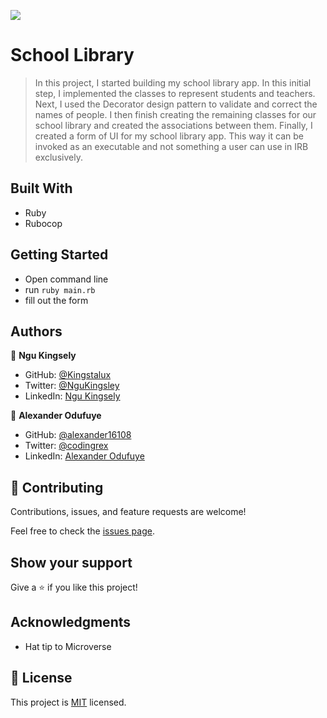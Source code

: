 ![](https://img.shields.io/badge/Microverse-blueviolet)

# School Library

> In this project, I started building my school library app. In this initial step, I implemented the classes to represent students and teachers. Next, I used the Decorator design pattern to validate and correct the names of people. I then finish creating the remaining classes for our school library and created the associations between them. Finally, I created a form of UI for my school library app. This way it can be invoked as an executable and not something a user can use in IRB exclusively.

## Built With

- Ruby
- Rubocop

## Getting Started

- Open command line
- run `ruby main.rb`
- fill out the form

## Authors

👤 **Ngu Kingsely**

- GitHub: [@Kingstalux](https://github.com/Kingstalux)
- Twitter: [@NguKingsley](https://twitter.com/NguKingsley)
- LinkedIn: [Ngu Kingsely](https://www.linkedin.com/in/ngu-kingsely-junior-cho-974b60136/)



👤 **Alexander Odufuye**

- GitHub: [@alexander16108](https://github.com/alexander16108)
- Twitter: [@codingrex](https://twitter.com/codingrex)
- LinkedIn: [Alexander Odufuye](https://www.linkedin.com/in/codingrex/)

## 🤝 Contributing

Contributions, issues, and feature requests are welcome!

Feel free to check the [issues page](https://github.com/Kingstalux/Project_Portfolio_Mobile_Skeletun/issues).

## Show your support

Give a ⭐️ if you like this project!

## Acknowledgments

- Hat tip to Microverse

## 📝 License

This project is [MIT](./MIT.md) licensed.
